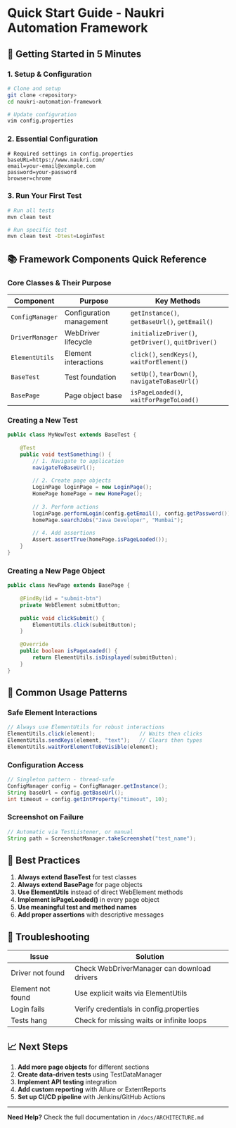 # Quick Start Guide - Naukri Automation Framework

## 🚀 Getting Started in 5 Minutes

### 1. **Setup & Configuration**
```bash
# Clone and setup
git clone <repository>
cd naukri-automation-framework

# Update configuration
vim config.properties
```

### 2. **Essential Configuration**
```properties
# Required settings in config.properties
baseURL=https://www.naukri.com/
email=your-email@example.com
password=your-password
browser=chrome
```

### 3. **Run Your First Test**
```bash
# Run all tests
mvn clean test

# Run specific test
mvn clean test -Dtest=LoginTest
```

## 📚 Framework Components Quick Reference

### Core Classes & Their Purpose

| Component | Purpose | Key Methods |
|-----------|---------|-------------|
| `ConfigManager` | Configuration management | `getInstance()`, `getBaseUrl()`, `getEmail()` |
| `DriverManager` | WebDriver lifecycle | `initializeDriver()`, `getDriver()`, `quitDriver()` |
| `ElementUtils` | Element interactions | `click()`, `sendKeys()`, `waitForElement()` |
| `BaseTest` | Test foundation | `setUp()`, `tearDown()`, `navigateToBaseUrl()` |
| `BasePage` | Page object base | `isPageLoaded()`, `waitForPageToLoad()` |

### Creating a New Test

```java
public class MyNewTest extends BaseTest {
    
    @Test
    public void testSomething() {
        // 1. Navigate to application
        navigateToBaseUrl();
        
        // 2. Create page objects
        LoginPage loginPage = new LoginPage();
        HomePage homePage = new HomePage();
        
        // 3. Perform actions
        loginPage.performLogin(config.getEmail(), config.getPassword());
        homePage.searchJobs("Java Developer", "Mumbai");
        
        // 4. Add assertions
        Assert.assertTrue(homePage.isPageLoaded());
    }
}
```

### Creating a New Page Object

```java
public class NewPage extends BasePage {
    
    @FindBy(id = "submit-btn")
    private WebElement submitButton;
    
    public void clickSubmit() {
        ElementUtils.click(submitButton);
    }
    
    @Override
    public boolean isPageLoaded() {
        return ElementUtils.isDisplayed(submitButton);
    }
}
```

## 🔧 Common Usage Patterns

### Safe Element Interactions
```java
// Always use ElementUtils for robust interactions
ElementUtils.click(element);              // Waits then clicks
ElementUtils.sendKeys(element, "text");   // Clears then types
ElementUtils.waitForElementToBeVisible(element);
```

### Configuration Access
```java
// Singleton pattern - thread-safe
ConfigManager config = ConfigManager.getInstance();
String baseUrl = config.getBaseUrl();
int timeout = config.getIntProperty("timeout", 10);
```

### Screenshot on Failure
```java
// Automatic via TestListener, or manual
String path = ScreenshotManager.takeScreenshot("test_name");
```

## 🎯 Best Practices

1. **Always extend BaseTest** for test classes
2. **Always extend BasePage** for page objects  
3. **Use ElementUtils** instead of direct WebElement methods
4. **Implement isPageLoaded()** in every page object
5. **Use meaningful test and method names**
6. **Add proper assertions** with descriptive messages

## 🐛 Troubleshooting

| Issue | Solution |
|-------|----------|
| Driver not found | Check WebDriverManager can download drivers |
| Element not found | Use explicit waits via ElementUtils |
| Login fails | Verify credentials in config.properties |
| Tests hang | Check for missing waits or infinite loops |

## 📈 Next Steps

1. **Add more page objects** for different sections
2. **Create data-driven tests** using TestDataManager
3. **Implement API testing** integration
4. **Add custom reporting** with Allure or ExtentReports
5. **Set up CI/CD pipeline** with Jenkins/GitHub Actions

---
**Need Help?** Check the full documentation in `/docs/ARCHITECTURE.md`